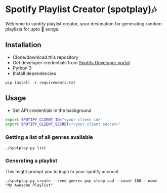 # Spotify Playlist Creator (spotplay):notes:

Welcome to spotify playlist creator, your destination for generating random playlists for upto :100: songs.

## Installation

* Clone/download this repository
* Get developer credentials from [Spotify Developer portal](https://developer.spotify.com/dashboard/login)
* Python 3
* Install dependencies

```
pip install -r requirements.txt
```

## Usage

* Set API credentials in the background
```sh
export SPOTIPY_CLIENT_ID="<your client id>"
export SPOTIPY_CLIENT_SECRET="<your client secret>"
```

### Getting a list of all genres available

```
./spotplay.py list
```

### Generating a playlist

This might prompt you to login to your spotify account

```
./spotplay.py create --seed-genres pop sleep sad --count 100 --name "My Awesome Playlist" 
```
